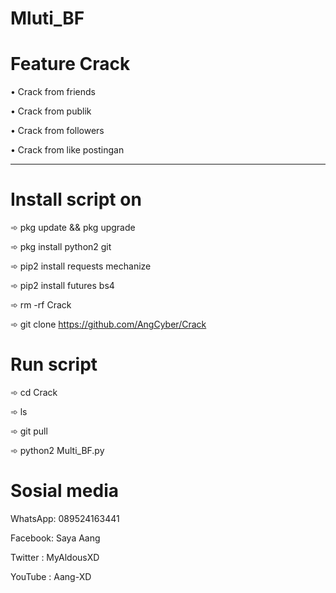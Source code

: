 # Mluti_BF
# Feature Crack
•  Crack from friends

•  Crack from publik

•  Crack from followers

•  Crack from like postingan
____________________
# Install script on
➾ pkg update && pkg upgrade

➾ pkg install python2 git

➾ pip2 install requests mechanize

➾ pip2 install futures bs4

➾ rm -rf Crack

➾ git clone https://github.com/AngCyber/Crack

# Run script
➾ cd Crack

➾ ls

➾ git pull

➾ python2 Multi_BF.py

# Sosial media
WhatsApp: 089524163441

Facebook: Saya Aang

Twitter : MyAldousXD

YouTube : Aang-XD
